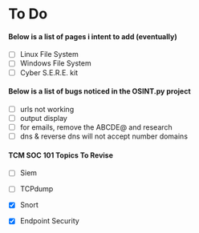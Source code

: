 #  To Do

#### Below is a list of pages i intent to add (eventually)
- [ ] Linux File System
- [ ] Windows File System
- [ ] Cyber S.E.R.E. kit 

#### Below is a list of bugs noticed in the OSINT.py project
- [ ] urls not working 
- [ ] output display
- [ ] for emails, remove the ABCDE@ and research
- [ ] dns & reverse dns will not accept number domains

#### TCM SOC 101 Topics To Revise
- [ ] Siem
- [ ] TCPdump
- [x] Snort 
- [X] Endpoint Security

